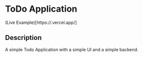 # ToDo Application

(Live Example)[https://.vercel.app/]

## Description

A simple Todo Application with a simple UI and a simple backend.
